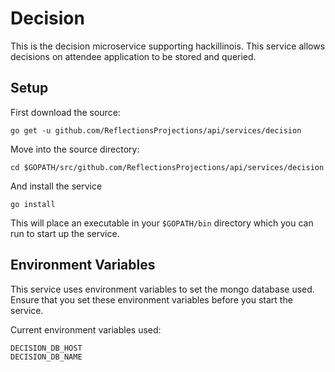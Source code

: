 Decision
========

This is the decision microservice supporting hackillinois. This service allows decisions on attendee application to be stored and queried.

Setup
-----

First download the source:
```
go get -u github.com/ReflectionsProjections/api/services/decision
```

Move into the source directory:
```
cd $GOPATH/src/github.com/ReflectionsProjections/api/services/decision
```

And install the service
```
go install
```

This will place an executable in your `$GOPATH/bin` directory which you can run to start up the service.

Environment Variables
---------------------

This service uses environment variables to set the mongo database used. Ensure that you set these environment variables before you start the service.

Current environment variables used:
```
DECISION_DB_HOST
DECISION_DB_NAME
```
